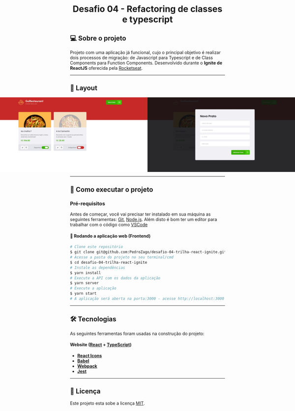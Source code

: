 <h1 align="center">
     Desafio 04 - Refactoring de classes e typescript
</h1>

## 💻 Sobre o projeto

Projeto com uma aplicação já funcional, cujo o principal objetivo é realizar dois processos de migração: de Javascript para Typescript e de Class Components para Function Components. Desenvolvido durante o **Ignite de ReactJS** oferecida pela [Rocketseat](https://www.rocketseat.com.br/ignite/).

---

## 🎨 Layout

<p align="center" style="display: flex; align-items: flex-start; justify-content: center;">
  <img alt="to.do" title="to.do" src="./assets/Home.jpeg" width="720px">
  
  <img alt="to.do" title="to.do" src="./assets/Modal.jpeg" width="720px">
</p>

---

## 🚀 Como executar o projeto

### Pré-requisitos

Antes de começar, você vai precisar ter instalado em sua máquina as seguintes ferramentas:
[Git](https://git-scm.com), [Node.js](https://nodejs.org/en/). 
Além disto é bom ter um editor para trabalhar com o código como [VSCode](https://code.visualstudio.com/)

#### 🧭 Rodando a aplicação web (Frontend)

```bash
# Clone este repositório
$ git clone git@github.com:PedroZago/desafio-04-trilha-react-ignite.git
# Acesse a pasta do projeto no seu terminal/cmd
$ cd desafio-04-trilha-react-ignite
# Instale as dependências
$ yarn install
# Execute a API com os dados da aplicação
$ yarn server
# Execute a aplicação
$ yarn start
# A aplicação será aberta na porta:3000 - acesse http://localhost:3000
```

---

## 🛠 Tecnologias

As seguintes ferramentas foram usadas na construção do projeto:

#### **Website**  ([React](https://reactjs.org/)  +  [TypeScript](https://www.typescriptlang.org/))

-   **[React Icons](https://react-icons.github.io/react-icons/)**
-   **[Babel](https://github.com/babel/babel)**
-   **[Webpack](https://github.com/webpack/webpack)**
-   **[Jest](https://github.com/facebook/jest)**

---

## 📝 Licença

Este projeto esta sobe a licença [MIT](./LICENSE).
